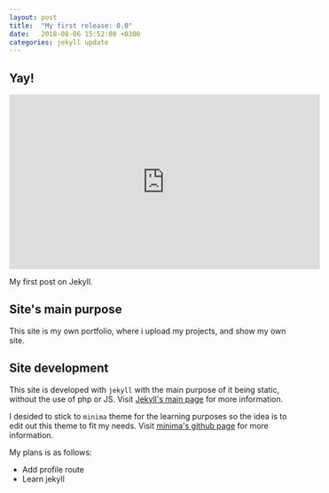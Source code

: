 ```yaml
---
layout: post
title:  "My first release: 0.0"
date:   2018-08-06 15:52:00 +0300
categories: jekyll update
---
```

## Yay! ##
<iframe width="560" height="315" src="https://www.youtube.com/embed/waRq6ZR7BNE?autoplay=1&fs=0&loop=1&rel=0&showinfo=0&iv_load_policy=3" frameborder="0" allow="autoplay; encrypted-media" allowfullscreen></iframe>

My first post on Jekyll. 

## Site's main purpose ##

This site is my own portfolio, where i upload my projects, and show my own site.

## Site development ##

This site is developed with `jekyll` with the main purpose of it being static, without the use of php or JS. Visit [Jekyll's main page][jekyll-mp] for more information.

I desided to stick to `minima` theme for the learning purposes
so the idea is to edit out this theme to fit my needs. Visit [minima's github page][minima-gh] for more information. 

My plans is as follows:
*   Add profile route
*   Learn jekyll

[jekyll-mp]: https://jekyllrb.com/
[minima-gh]: https://github.com/jekyll/minima